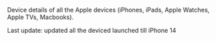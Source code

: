 Device details of all the Apple devices (iPhones, iPads, Apple Watches, Apple TVs, Macbooks).

Last update: updated all the deviced launched till iPhone 14
